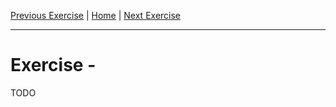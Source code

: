 [Previous Exercise] | [Home] | [Next Exercise]

[Previous Exercise]: ../08_import-existing-resources-no-disruption/README.md
[Home]: ../../README.md
[Next Exercise]: ../10_manually-changing-state/README.md

---

# Exercise  -

TODO
